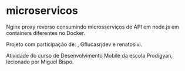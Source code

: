 # microservicos

Nginx proxy reverso consumindo microsserviços de API em node.js em containers diferentes no Docker.

Projeto com participação de: , Gflucasrjdev e renatosivi.

Atividade do curso de Desenvolvimento Mobile da escola Prodigyan, lecionado por Miguel Bispo.
